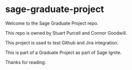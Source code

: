# sage-graduate-project

Welcome to the Sage Graduate Project repo.

This repo is owned by Stuart Purcell and Connor Goodwill.

This project is used to test Github and Jira integration.

This is part of a Graduate Project as part of Sage Ignite.

Thanks for reading.
